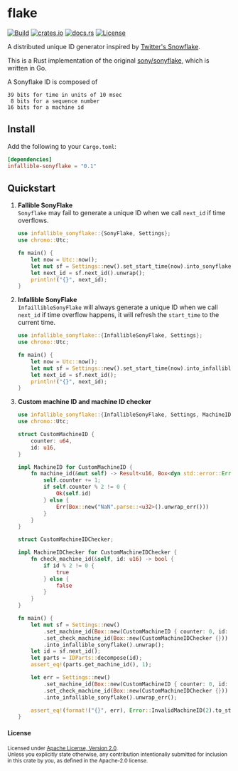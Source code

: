 # flake 

[![Build](https://github.com/bahlo/sonyflake-rs/workflows/Build/badge.svg)](https://github.com/bahlo/sonyflake-rs/actions?query=workflow%3ABuild)
[![crates.io](https://img.shields.io/crates/v/sonyflake.svg)](https://crates.io/crates/sonyflake)
[![docs.rs](https://docs.rs/sonyflake/badge.svg)](https://docs.rs/sonyflake/)
[![License](https://img.shields.io/crates/l/sonyflake)](LICENSE-APACHE)

A distributed unique ID generator inspired by [Twitter's Snowflake](https://blog.twitter.com/2010/announcing-snowflake).

This is a Rust implementation of the original [sony/sonyflake](https://github.com/sony/sonyflake), which is written in Go.

A Sonyflake ID is composed of

```
39 bits for time in units of 10 msec
 8 bits for a sequence number
16 bits for a machine id
```

## Install

Add the following to your `Cargo.toml`:
```toml
[dependencies]
infallible-sonyflake = "0.1"
```

## Quickstart
1. **Fallible SonyFlake**  
   `Sonyflake` may fail to generate a unique ID when we call `next_id` if time overflows.
   ```rust
   use infallible_sonyflake::{SonyFlake, Settings};
   use chrono::Utc;
   
   fn main() {
       let now = Utc::now();
       let mut sf = Settings::new().set_start_time(now).into_sonyflake().unwrap();
       let next_id = sf.next_id().unwrap();
       println!("{}", next_id); 
   }
   ```
2. **Infallible SonyFlake**   
   `InfaillibleSonyFlake` will always generate a unique ID when we call `next_id` if time overflow happens, it will refresh the `start_time` to the current time.
   ```rust
   use infallible_sonyflake::{InfallibleSonyFlake, Settings};
   use chrono::Utc;
   
   fn main() {
       let now = Utc::now();
       let mut sf = Settings::new().set_start_time(now).into_infallible_sonyflake().unwrap();
       let next_id = sf.next_id();
       println!("{}", next_id); 
   } 
   ```
3. **Custom machine ID and machine ID checker**
   ```rust
   use infallible_sonyflake::{InfallibleSonyFlake, Settings, MachineID, MachineIDChecker, IDParts, Error};
   use chrono::Utc;
   
   struct CustomMachineID {
       counter: u64,
       id: u16,
   }
   
   impl MachineID for CustomMachineID {
       fn machine_id(&mut self) -> Result<u16, Box<dyn std::error::Error + Send + Sync + 'static>> {
           self.counter += 1;
           if self.counter % 2 != 0 {
               Ok(self.id)
           } else {
               Err(Box::new("NaN".parse::<u32>().unwrap_err()))
           }
       }
   }
   
   struct CustomMachineIDChecker;
   
   impl MachineIDChecker for CustomMachineIDChecker {
       fn check_machine_id(&self, id: u16) -> bool {
           if id % 2 != 0 {
               true
           } else {
               false
           }
       }
   }
   
   fn main() {
       let mut sf = Settings::new()
           .set_machine_id(Box::new(CustomMachineID { counter: 0, id: 1 }))
           .set_check_machine_id(Box::new(CustomMachineIDChecker {}))
           .into_infallible_sonyflake().unwrap();
       let id = sf.next_id();
       let parts = IDParts::decompose(id);
       assert_eq!(parts.get_machine_id(), 1);
   
       let err = Settings::new()
           .set_machine_id(Box::new(CustomMachineID { counter: 0, id: 2 }))
           .set_check_machine_id(Box::new(CustomMachineIDChecker {}))
           .into_infallible_sonyflake().unwrap_err();
   
       assert_eq!(format!("{}", err), Error::InvalidMachineID(2).to_string());
   }
   ```

#### License

<sup>
Licensed under <a href="LICENSE">Apache License, Version
2.0</a>.
</sup>
<br>
<sub>
Unless you explicitly state otherwise, any contribution intentionally submitted
for inclusion in this crate by you, as defined in the Apache-2.0 license.
</sub>
